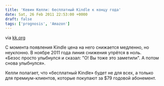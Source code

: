 ```yaml
---
title: 'Кевин Келли: бесплатный Kindle к концу года'
date: Sat, 26 Feb 2011 22:53:00 +0000
draft: false
tags: ['prognosis', 'Amazon']
---
```


via [kk.org](http://www.kk.org/thetechnium/archives/2011/02/free_kindle_thi.php)

С момента появления Kindle цена на него снижается медленно, но неуклонно. В ноябре 2011 года линия снижения упрётся в ноль.  
«Безос просто улыбнулся и сказал: "О! Вы тоже это заметили". А потом снова улыбнулся».

Келли полагает, что «бесплатный Kindle» будет не для всех, а только для премиум-клиентов, которые покупают за $79 годовой абонемент.